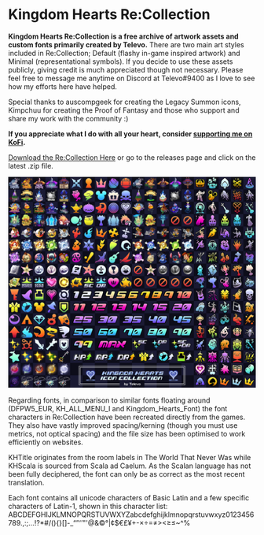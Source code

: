 # Kingdom Hearts Re:Collection

**Kingdom Hearts Re:Collection is a free archive of artwork assets and custom fonts primarily created by Televo.** 
There are two main art styles included in Re:Collection; Default (flashy in-game inspired artwork) and Minimal (representational symbols). If you decide to use these assets publicly, giving credit is much appreciated though not necessary. Please feel free to message me anytime on Discord at Televo#9400 as I love to see how my efforts here have helped.

Special thanks to auscompgeek for creating the Legacy Summon icons, Kimpchuu for creating the Proof of Fantasy and those who support and share my work with the community :)

**If you appreciate what I do with all your heart, consider [supporting me on KoFi](https://ko-fi.com/televo).**

[Download the Re:Collection Here](https://github.com/Televo/kingdom-hearts-recollection/releases/download/v3.0/Kingdom-Hearts-ReCollection.zip) or go to the releases page and click on the latest .zip file.

![](preview.png)

Regarding fonts, in comparison to similar fonts floating around (DFPW5_EUR, KH_ALL_MENU_I and Kingdom_Hearts_Font) the font characters in Re:Collection have been recreated directly from the games. They also have vastly improved spacing/kerning (though you must use metrics, not optical spacing) and the file size has been optimised to work efficiently on websites.

KHTitle originates from the room labels in The World That Never Was while KHScala is sourced from Scala ad Caelum. As the Scalan language has not been fully deciphered, the font can only be as correct as the most recent translation.

Each font contains all unicode characters of Basic Latin and a few specific characters of Latin-1, shown in this character list: ABCDEFGHIJKLMNOPQRSTUVWXYZabcdefghijklmnopqrstuvwxyz0123456789.,:;…!?*#/\(){}[]-_“”‘’"'@&©°|¢$€£¥+-×÷=≠><≥≤~^%
